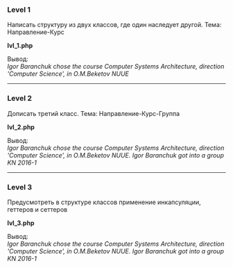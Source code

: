 ### Level 1

Написать структуру из двух классов, где один наследует другой. Тема: Направление-Курс

__lvl_1.php__

Вывод:    
*Igor Baranchuk chose the course Computer Systems Architecture, direction 'Computer Science', in O.M.Beketov NUUE*

-----

### Level 2

Дописать третий класс. Тема: Направление-Курс-Группа

__lvl_2.php__

Вывод:   
*Igor Baranchuk chose the course Computer Systems Architecture, direction 'Computer Science', in O.M.Beketov NUUE. Igor Baranchuk got into a group KN 2016-1*

----

### Level 3

Предусмотреть в структуре классов применение инкапсуляции, геттеров и сеттеров

__lvl_3.php__

Вывод:  
*Igor Baranchuk chose the course Computer Systems Architecture, direction 'Computer Science', in O.M.Beketov NUUE. Igor Baranchuk got into a group KN 2016-1*